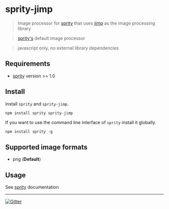 # sprity-jimp

> Image processor for [sprity](https://npmjs.org/package/sprity) that uses [jimp](https://www.npmjs.com/package/jimp) as the image processing library

> [sprity's](https://npmjs.org/package/sprity) default image processor

> javascript only, no external library dependencies

## Requirements

- [sprity](https://npmjs.org/package/sprity) version >= 1.0

## Install

Install `sprity` and `sprity-jimp`.

```sh
npm install sprity sprity-jimp
```

If you want to use the command line interface of `sprity` install it globally.

```
npm install sprity -g
```

## Supported image formats

* png (**Default**)

## Usage

See [sprity](https://npmjs.org/package/sprity) documentation

---
[![Gitter](https://badges.gitter.im/Join%20Chat.svg)](https://gitter.im/sprity/sprity?utm_source=badge&utm_medium=badge&utm_campaign=pr-badge)
